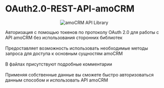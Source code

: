 # OAuth2.0-REST-API-amoCRM
<p align="center"><img src="https://raw.githubusercontent.com/amocrm/amocrm-api-php/master/.github/logo.png" alt="amoCRM API Library" style="max-width: 50%;"></p>
Авторизация с помощью токенов по протоколу OAuth 2.0 для работы с API amoCRM без использования сторонних библиотек<br><br>
Предоставляет возможность использовать необходимые методы запроса для доступа к основным сущностям amoCRM<br><br>
В файлах присутствуют подробные комментарии<br><br>
Применяя собственные данные вы сможете быстро авторизоваться данным способом и использовать API amoCRM
